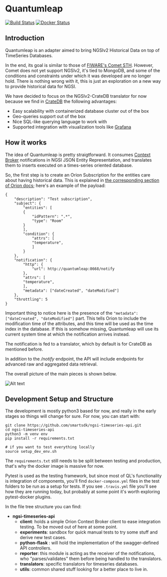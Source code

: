 # Quantumleap

[![Build Status](https://travis-ci.org/smartsdk/ngsi-timeseries-api.svg?branch=master)](https://travis-ci.org/smartsdk/ngsi-timeseries-api)
[![Docker Status](https://img.shields.io/docker/pulls/smartsdk/quantumleap.svg)](https://hub.docker.com/r/smartsdk/quantumleap/)


## Introduction

Quantumleap is an adapter aimed to bring NGSIv2 Historical Data on top of TimeSeries Databases.

In the end, its goal is similar to those of [FIWARE's Comet STH](https://fiware-sth-comet.readthedocs.io/en/latest/
). However, Comet does not yet support NGSIv2, it's tied to MongoDB, and some of the conditions and constraints under which it was developed are no longer hold. There is nothing wrong with it, this is just an exploration on a new way to provide historical data for NGSI.

We have decided to focus on the NGSIv2-CrateDB translator for now because we find in [CrateDB](http://www.crate.io) the following advantages:
- Easy scalability with containerized database cluster out of the box
- Geo-queries support out of the box
- Nice SQL-like querying language to work with
- Supported integration with visualization tools like [Grafana](http://www.grafana.com)

## How it works

The idea of Quantumleap is pretty straigtforward. It consumes [Context Broker](https://fiware-orion.readthedocs.io
) notifications in NGSI JSON Entity Representation, and translates them to inserts executed on a times-series oriented database.

So, the first step is to create an Orion Subscription for the entities care about having historical data. This is explained in [the corresponding section of Orion docs](https://fiware-orion.readthedocs.io/en/master/user/walkthrough_apiv2/index.html#subscriptions); here's an example of the payload:

    {
        "description": "Test subscription",
        "subject": {
            "entities": [
            {
                "idPattern": ".*",
                "type": "Room"
            }
            ],
            "condition": {
                "attrs": [
                "temperature",
                ]
            }
        },
        "notification": {
            "http": {
                "url": http://quantumleap:8668/notify
            },
            "attrs": [
            "temperature",
            ],
            "metadata": ["dateCreated", "dateModified"]
        },
        "throttling": 5
    }

Important thing to notice here is the presence of the ```"metadata": ["dateCreated", "dateModified"]``` part. This tells Orion to include the modification time of the attributes, and this time will be used as the time index in the database. If this is somehow missing, Quantumleap will use its current system time at which the notification arrives instead.

The notification is fed to a translator, which by default is for CrateDB as mentioned before.

In addition to the */notify* endpoint, the API will include endpoints for advanced raw and aggregated data retrieval.

The overall picture of the main pieces is shown below.

![Alt text](https://g.gravizo.com/svg?@startuml;skinparam%20componentStyle%20uml2;!define%20ICONURL%20https://raw.githubusercontent.com/smartsdk/architecture-diagrams/smartsdk-template/dist;!includeurl%20ICONURL/common.puml;!includeurl%20ICONURL/fiware.puml;!includeurl%20ICONURL/smartsdk.puml;interface%20NGSI;FIWARE%28cb,%22Context%20Broker%20\n%20-%20Orion%22,component%29;[Sensor%20@%20IoT%20Layer]%20-right-%20NGSI;NGSI%20-right-%20cb;package%20%22Quantumleap%22%20{;SMARTSDK%28api,%22API%22,component%29;SMARTSDK%28reporter,%22Reporter%22,component%29;SMARTSDK%28translator,%22Translator%22,component%29;api%20-up-%20NGSI;api%20%3C-down-%3E%20translator;api%20%22/notify%22%20-down-%3E%20reporter;reporter%20-right-%3E%20translator;};[CrateDB]%20%3C-left-%20translator;[Grafana]%20-down-%20CrateDB;@enduml;)

## Development Setup and Structure

The development is mostly python3 based for now, and really in the early stages so things will change for sure. For now, you can start with:

    git clone https://github.com/smartsdk/ngsi-timeseries-api.git
    cd ngsi-timeseries-api
    python3 -m venv env
    pip install -r requirements.txt

    # if you want to test everything locally
    source setup_dev_env.sh

The ```requirements.txt``` still needs to be split between testing and production, that's why the docker image is massive for now.

Pytest is used as the testing framework, but since most of QL's functionality is integration of components, you'll find ```docker-compose.yml``` files in the test folders to be run as a setup for tests. If you see ```.travis.yml``` file you'll see how they are running today, but probably at some point it's worth exploring pytest-docker plugins.

In the file tree structure you can find:

- **ngsi-timeseries-api**
    - **client**: holds a simple Orion Context Broker client to ease integration testing. To be moved out of here at some point.
    - **experiments**: sandbox for quick manual tests to try some stuff and derive new test cases.
    - **python-flask** : will hold the implementation of the swagger-defined API controllers.
    - **reporter**: this module is acting as the receiver of the notifications, who "parses/validates" them before being handled to the translators.
    - **translators**: specific translators for timeseries databases.
    - **utils**: common shared stuff looking for a better place to live in.
